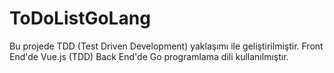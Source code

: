 # ToDoListGoLang
Bu projede TDD (Test Driven Development) yaklaşımı ile geliştirilmiştir.
Front End'de Vue.js (TDD)
Back End'de Go programlama dili kullanılmıştır.

